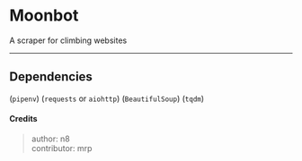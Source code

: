 # Moonbot

A scraper for climbing websites

***

## Dependencies

(`pipenv`)
(`requests` or `aiohttp`)
(`BeautifulSoup`)
(`tqdm`)

#### Credits

> author: n8  
> contributor: mrp  
